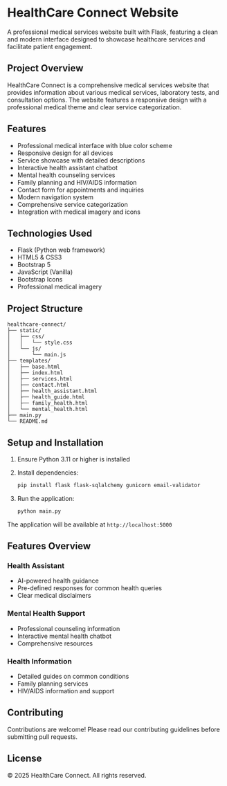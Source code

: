 # HealthCare Connect Website

A professional medical services website built with Flask, featuring a clean and modern interface designed to showcase healthcare services and facilitate patient engagement.

## Project Overview

HealthCare Connect is a comprehensive medical services website that provides information about various medical services, laboratory tests, and consultation options. The website features a responsive design with a professional medical theme and clear service categorization.

## Features

- Professional medical interface with blue color scheme
- Responsive design for all devices
- Service showcase with detailed descriptions
- Interactive health assistant chatbot
- Mental health counseling services
- Family planning and HIV/AIDS information
- Contact form for appointments and inquiries
- Modern navigation system
- Comprehensive service categorization
- Integration with medical imagery and icons

## Technologies Used

- Flask (Python web framework)
- HTML5 & CSS3
- Bootstrap 5
- JavaScript (Vanilla)
- Bootstrap Icons
- Professional medical imagery

## Project Structure
```
healthcare-connect/
├── static/
│   ├── css/
│   │   └── style.css
│   └── js/
│       └── main.js
├── templates/
│   ├── base.html
│   ├── index.html
│   ├── services.html
│   ├── contact.html
│   ├── health_assistant.html
│   ├── health_guide.html
│   ├── family_health.html
│   └── mental_health.html
├── main.py
└── README.md
```

## Setup and Installation

1. Ensure Python 3.11 or higher is installed
2. Install dependencies:
   ```bash
   pip install flask flask-sqlalchemy gunicorn email-validator
   ```

3. Run the application:
   ```bash
   python main.py
   ```

The application will be available at `http://localhost:5000`

## Features Overview

### Health Assistant
- AI-powered health guidance
- Pre-defined responses for common health queries
- Clear medical disclaimers

### Mental Health Support
- Professional counseling information
- Interactive mental health chatbot
- Comprehensive resources

### Health Information
- Detailed guides on common conditions
- Family planning services
- HIV/AIDS information and support

## Contributing

Contributions are welcome! Please read our contributing guidelines before submitting pull requests.

## License

© 2025 HealthCare Connect. All rights reserved.